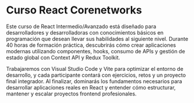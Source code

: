 # Curso React Corenetworks

Este curso de React Intermedio/Avanzado está diseñado para desarrolladores y desarrolladoras con conocimientos básicos en programación que desean llevar sus habilidades al siguiente nivel.
Durante 40 horas de formación práctica, descubrirás cómo crear aplicaciones modernas utilizando componentes, hooks, consumo de APIs y gestión de estado global con Context API y Redux Toolkit.

Trabajaremos con Visual Studio Code y Vite para optimizar el entorno de desarrollo, y cada participante contará con ejercicios, retos y un proyecto final integrador.
Al finalizar, dominarás los fundamentos necesarios para desarrollar aplicaciones reales en React y entender cómo estructurar, mantener y escalar proyectos frontend profesionales.